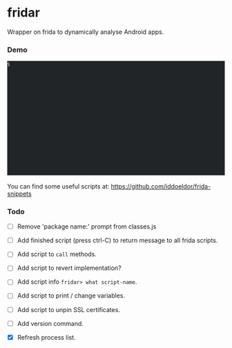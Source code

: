 # fridar

Wrapper on frida to dynamically analyse Android apps.

### Demo
![](demo.gif)

You can find some useful scripts at: https://github.com/iddoeldor/frida-snippets

### Todo

- [ ] Remove 'package name:' prompt from classes.js
- [ ] Add finished script (press ctrl-C) to return message to all frida scripts.
- [ ] Add script to `call` methods.
- [ ] Add script to revert implementation?
- [ ] Add script info `fridar> what script-name`.
- [ ] Add script to print / change variables.
- [ ] Add script to unpin SSL certificates.
- [ ] Add version command.
- [x] Refresh process list.

